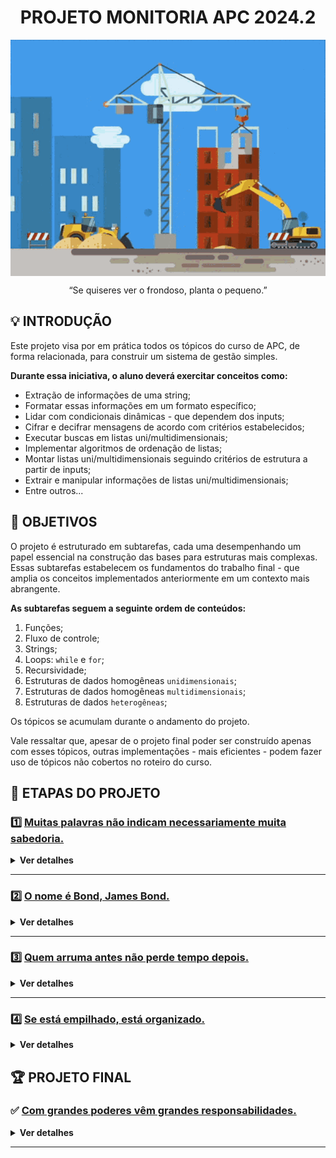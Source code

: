 <div align="center">
  <h1>PROJETO MONITORIA APC 2024.2</h1>
    <img src="assets/construcao.gif" align="center" alt="Logo" />
  </p>
  <p>
    “Se quiseres ver o frondoso, planta o pequeno.”
  </p>
</div>

## 💡 INTRODUÇÃO

Este projeto visa por em prática todos os tópicos do curso de APC, de forma relacionada, para construir um sistema de gestão simples.  

**Durante essa iniciativa, o aluno deverá exercitar conceitos como:**
- Extração de informações de uma string;
- Formatar essas informações em um formato específico;
- Lidar com condicionais dinâmicas - que dependem dos inputs;
- Cifrar e decifrar mensagens de acordo com critérios estabelecidos;
- Executar buscas em listas uni/multidimensionais;
- Implementar algoritmos de ordenação de listas;
- Montar listas uni/multidimensionais seguindo critérios de estrutura a partir de inputs;
- Extrair e manipular informações de listas uni/multidimensionais;
- Entre outros...

## 🎯 OBJETIVOS

O projeto é estruturado em subtarefas, cada uma desempenhando um papel essencial na construção das bases para estruturas mais complexas.   
Essas subtarefas estabelecem os fundamentos do trabalho final - que amplia os conceitos implementados anteriormente em um contexto mais abrangente.

**As subtarefas seguem a seguinte ordem de conteúdos:**
1. Funções;
2. Fluxo de controle;
3. Strings;
4. Loops: `while` e `for`;
5. Recursividade;
6. Estruturas de dados homogêneas `unidimensionais`; 
7. Estruturas de dados homogêneas `multidimensionais`;
8. Estruturas de dados `heterogêneas`;

Os tópicos se acumulam durante o andamento do projeto.

Vale ressaltar que, apesar de o projeto final poder ser construído apenas com esses tópicos, outras implementações - mais eficientes - podem fazer uso de tópicos não cobertos no roteiro do curso.

## 🧩 ETAPAS DO PROJETO

### 1️⃣ [Muitas palavras não indicam necessariamente muita sabedoria.](etapa1/descricao.md)

<details>
<summary><b>Ver detalhes</b></summary>  
    
  - **TÓPICOS ABORDADOS:**
    - Funções;
    - Fluxo de controle;
    - Strings.

  - **RESUMO:**
    - Definir funções para extrair informações de uma string e imprimi-la em um formato especificado.
</details>

---

### 2️⃣ [O nome é Bond, James Bond.](etapa2/descricao.md)

<details>
<summary><b>Ver detalhes</b></summary>  
    
  - **TÓPICOS ABORDADOS:**
    - Todos os anteriores;
    - While loop;
    - For loop.

  - **RESUMO:**
    - Implementar funções capazes de cifrar e decifrar mensagens;
    - Combinar tipos diferentes de cifras;
    - Manipular textos codificados.
</details>

---

### 3️⃣ [Quem arruma antes não perde tempo depois.](etapa3/descricao.md)

<details>
<summary><b>Ver detalhes</b></summary>  
    
  - **TÓPICOS ABORDADOS:**
    - Todos os anteriores;
    - Recursividade;
    - Introdução às listas.

  - **RESUMO:**
    - Ordenar listas;
    - Montar uma lista ordenada;
    - Busca em lista bidimensional.
</details>

---

### 4️⃣ [Se está empilhado, está organizado.](etapa4/descricao.md)

<details>
<summary><b>Ver detalhes</b></summary>  
    
  - **TÓPICOS ABORDADOS:**
    - Todos os anteriores;
    - Estruturas de dados homogêneas unidimensionais;
    - Estruturas de dados homogêneas multidimensionais;
    - Estruturas de dados heterogêneas;

  - **RESUMO:**
    - Montar uma listas multidimensionais;
    - Manipular listas multidimensionais;
    - Ordenar listas multidimensionais.
</details>

##  🏆 PROJETO FINAL

### ✅ [Com grandes poderes vêm grandes responsabilidades.](final/descricao.md)

<details>
<summary><b>Ver detalhes</b></summary>  
    
  - **TÓPICOS ABORDADOS:**
    - Todos os anteriores;
    - Reutilizar e adaptar 'módulos' construídos anteriormente;
    - Caso tenha cumprido as etapas anteriores, grande parte da funcionalidade do programa já está construída - mesmo que indiretamente. O desafio agora é juntar as peças de acordo com a lógica do projeto.

  - **RESUMO:**
    - Construir um simulador de gestor escolar que realiza cadastros e imprime informações. Esse gestor possui diferentes níveis de cadastros - com funcionalidades diferentes. 
</details>

---